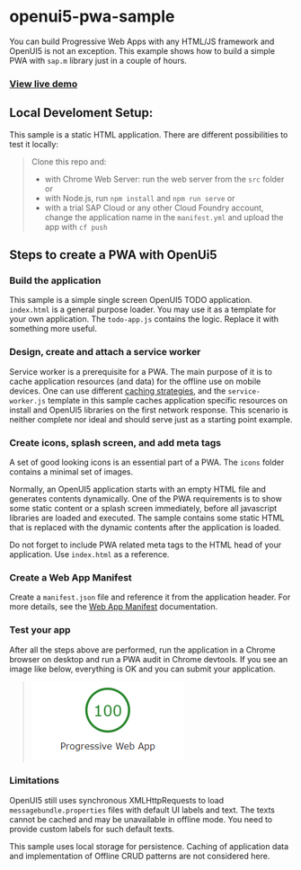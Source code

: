 # openui5-pwa-sample

You can build Progressive Web Apps with any HTML/JS framework and OpenUI5 is not an exception. This example shows how to build a simple PWA with ```sap.m``` library just in a couple of hours. 

### [View live demo](https://ulasenka.github.io/openu5-pwa-sample)

## Local Develoment Setup:
This sample is a static HTML application.  There are different possibilities to test it locally:

> Clone this repo and:
> * with Chrome Web Server: run the web server from the ```src``` folder or
> * with Node.js, run ```npm install``` and ```npm run serve``` or
> * with a trial SAP Cloud or any other Cloud Foundry account, change the application name in the ```manifest.yml``` and upload the app with ```cf push```

## Steps to create a PWA with OpenUi5

### Build the application
This sample is a simple single screen OpenUI5 TODO application. ```index.html``` is a general purpose loader. You may use it as a template for your own application. The ```todo-app.js``` contains the logic. Replace it with something more useful.

### Design, create and attach a service worker
Service worker is a prerequisite for a PWA. The main purpose of it is to cache application resources (and data) for the offline use on mobile devices.  One can use different [caching strategies](https://jakearchibald.com/2014/offline-cookbook/), and the ```service-worker.js``` template in this sample caches application specific resources on install and OpenUI5 libraries on the first network response. This scenario is neither complete nor ideal and should serve just as a starting point example.

### Create icons, splash screen, and add meta tags
A set of good looking icons is an essential part of a PWA.  The ```icons``` folder contains a minimal set of images.

Normally, an OpenUI5 application starts with an empty HTML file and generates contents dynamically. One of the PWA requirements is to show some static content or a splash screen immediately, before all javascript libraries are loaded and executed. The sample contains some static HTML that is replaced with the dynamic contents after the application is loaded.

Do not forget to include PWA related meta tags to the HTML head of your application. Use ```index.html``` as a reference. 

### Create a Web App Manifest
Create a ```manifest.json``` file and reference it from the application header. For more details, see the [Web App Manifest](https://developer.mozilla.org/en-US/docs/Web/Manifest) documentation.

### Test your app
After all the steps above are performed, run the application in a Chrome browser on desktop and run a PWA audit in Chrome devtools. If you see an image like below, everything is OK and you can submit your application.

> ![100% Progressive Web App](/doc/100PWA.png)

### Limitations
OpenUI5 still uses synchronous XMLHttpRequests to load ```messagebundle.properties``` files with default UI labels and text. The texts cannot be cached and may be unavailable in offline mode. You need to provide custom labels for such default texts.

This sample uses local storage for persistence. Caching of application data and implementation of Offline CRUD patterns are not considered here.
